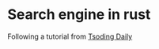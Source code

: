 # Search engine in rust

Following a tutorial from [Tsoding Daily](https://www.youtube.com/watch?v=hm5xOJiVEeg)
